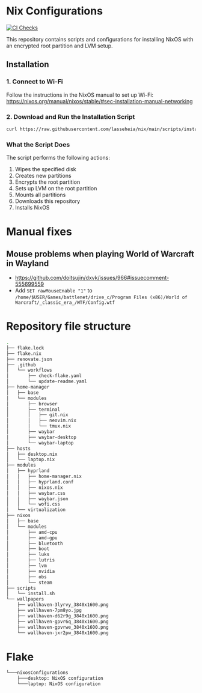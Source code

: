 # Nix Configurations

[![CI Checks](https://github.com/lasseheia/nix/actions/workflows/check-flake.yaml/badge.svg?branch=main&event=push)](https://github.com/lasseheia/nix/actions/workflows/check-flake.yaml)

This repository contains scripts and configurations for installing NixOS with an encrypted root partition and LVM setup.

## Installation

### 1. Connect to Wi-Fi

Follow the instructions in the NixOS manual to set up Wi-Fi:
https://nixos.org/manual/nixos/stable/#sec-installation-manual-networking

### 2. Download and Run the Installation Script

```bash
curl https://raw.githubusercontent.com/lasseheia/nix/main/scripts/install.sh | sudo bash [hard_drive_name] [hostname]
```

### What the Script Does

The script performs the following actions:

1. Wipes the specified disk
2. Creates new partitions
3. Encrypts the root partition
4. Sets up LVM on the root partition
5. Mounts all partitions
6. Downloads this repository
7. Installs NixOS

# Manual fixes

## Mouse problems when playing World of Warcraft in Wayland
- https://github.com/doitsujin/dxvk/issues/966#issuecomment-555699559
- Add `SET rawMouseEnable "1"` to `/home/$USER/Games/battlenet/drive_c/Program Files (x86)/World of Warcraft/_classic_era_/WTF/Config.wtf`

# Repository file structure

<!--START_SECTION:tree-->
```bash
.
├── flake.lock
├── flake.nix
├── renovate.json
├── .github
│   └── workflows
│       ├── check-flake.yaml
│       └── update-readme.yaml
├── home-manager
│   ├── base
│   └── modules
│       ├── browser
│       ├── terminal
│       │   ├── git.nix
│       │   ├── neovim.nix
│       │   └── tmux.nix
│       ├── waybar
│       ├── waybar-desktop
│       └── waybar-laptop
├── hosts
│   ├── desktop.nix
│   └── laptop.nix
├── modules
│   ├── hyprland
│   │   ├── home-manager.nix
│   │   ├── hyprland.conf
│   │   ├── nixos.nix
│   │   ├── waybar.css
│   │   ├── waybar.json
│   │   └── wofi.css
│   └── virtualization
├── nixos
│   ├── base
│   └── modules
│       ├── amd-cpu
│       ├── amd-gpu
│       ├── bluetooth
│       ├── boot
│       ├── luks
│       ├── lutris
│       ├── lvm
│       ├── nvidia
│       ├── obs
│       └── steam
├── scripts
│   └── install.sh
└── wallpapers
    ├── wallhaven-3lyrvy_3840x1600.png
    ├── wallhaven-7pm8yo.jpg
    ├── wallhaven-d62r9g_3840x1600.png
    ├── wallhaven-gpvr6q_3840x1600.png
    ├── wallhaven-gpvrwe_3840x1600.png
    └── wallhaven-jxr2pw_3840x1600.png
```
<!--END_SECTION:tree-->

# Flake

<!--START_SECTION:flake-->
```bash
└───nixosConfigurations
    ├───desktop: NixOS configuration
    └───laptop: NixOS configuration
```
<!--END_SECTION:flake-->

